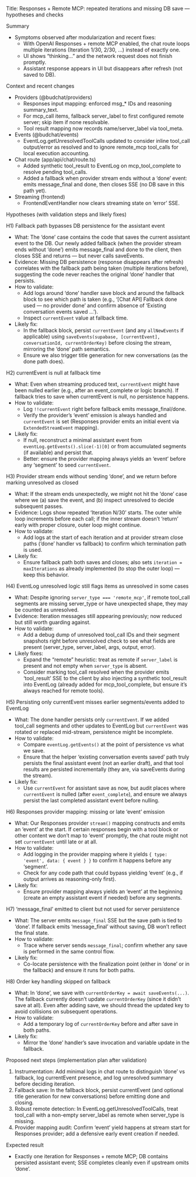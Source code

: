 Title: Responses + Remote MCP: repeated iterations and missing DB save — hypotheses and checks

Summary
- Symptoms observed after modularization and recent fixes:
  - With OpenAI Responses + remote MCP enabled, the chat route loops multiple iterations (Iteration 1/30, 2/30, …) instead of exactly one.
  - UI shows “thinking…” and the network request does not finish promptly.
  - Assistant response appears in UI but disappears after refresh (not saved to DB).

Context and recent changes
- Providers (@budchat/providers)
  - Responses input mapping: enforced msg_* IDs and reasoning summary_text.
  - For mcp_call items, fallback server_label to first configured remote server; skip item if none resolvable.
  - Tool result mapping now records name/server_label via tool_meta.
- Events (@budchat/events)
  - EventLog.getUnresolvedToolCalls updated to consider inline tool_call output/error as resolved and to ignore remote_mcp tool_calls for local execution accounting.
- Chat route (app/api/chat/route.ts)
  - Added synthetic tool_result to EventLog on mcp_tool_complete to resolve pending tool_calls.
  - Added a fallback when provider stream ends without a ‘done’ event: emits message_final and done, then closes SSE (no DB save in this path yet).
- Streaming (frontend)
  - FrontendEventHandler now clears streaming state on ‘error’ SSE.

Hypotheses (with validation steps and likely fixes)

H1) Fallback path bypasses DB persistence for the assistant event
- What: The ‘done’ case contains the code that saves the current assistant event to the DB. Our newly added fallback (when the provider stream ends without ‘done’) emits message_final and done to the client, then closes SSE and returns — but never calls saveEvents.
- Evidence: Missing DB persistence (response disappears after refresh) correlates with the fallback path being taken (multiple iterations before), suggesting the code never reaches the original ‘done’ handler that persists.
- How to validate:
  - Add logs around ‘done’ handler save block and around the fallback block to see which path is taken (e.g., ‘[Chat API] Fallback done used — no provider done’ and confirm absence of ‘Existing conversation events saved …’).
  - Inspect `currentEvent` value at fallback time.
- Likely fix:
  - In the fallback block, persist `currentEvent` (and any `allNewEvents` if applicable) using `saveEvents(supabase, [currentEvent], conversationId, currentOrderKey)` before closing the stream, mirroring the ‘done’ path semantics.
  - Ensure we also trigger title generation for new conversations (as the done path does).

H2) currentEvent is null at fallback time
- What: Even when streaming produced text, `currentEvent` might have been nulled earlier (e.g., after an event_complete or logic branch). If fallback tries to save when currentEvent is null, no persistence happens.
- How to validate:
  - Log `!!currentEvent` right before fallback emits message_final/done.
  - Verify the provider’s ‘event’ emission is always handled and `currentEvent` is set (Responses provider emits an initial event via `ExtendedStreamEvent` mapping).
- Likely fix:
  - If null, reconstruct a minimal assistant event from `eventLog.getEvents().slice(-1)[0]` or from accumulated segments (if available) and persist that.
  - Better: ensure the provider mapping always yields an ‘event’ before any ‘segment’ to seed `currentEvent`.

H3) Provider stream ends without sending ‘done’, and we return before marking unresolved as closed
- What: If the stream ends unexpectedly, we might not hit the ‘done’ case where we (a) save the event, and (b) inspect unresolved to decide subsequent passes.
- Evidence: Logs show repeated ‘Iteration N/30’ starts. The outer while loop increments before each call; if the inner stream doesn’t ‘return’ early with proper closure, outer loop might continue.
- How to validate:
  - Add logs at the start of each iteration and at provider stream close paths (‘done’ handler vs fallback) to confirm which termination path is used.
- Likely fix:
  - Ensure fallback path both saves and closes; also sets `iteration = maxIterations` as already implemented (to stop the outer loop) — keep this behavior.

H4) EventLog unresolved logic still flags items as unresolved in some cases
- What: Despite ignoring `server_type === 'remote_mcp'`, if remote tool_call segments are missing server_type or have unexpected shape, they may be counted as unresolved.
- Evidence: Iteration messages still appearing previously; now reduced but still worth guarding against.
- How to validate:
  - Add a debug dump of unresolved tool_call IDs and their segment snapshots right before unresolved check to see what fields are present (server_type, server_label, args, output, error).
- Likely fixes:
  - Expand the “remote” heuristic: treat as remote if `server_label` is present and not empty when `server_type` is absent.
  - Consider marking tool_call resolved when the provider emits ‘tool_result’ SSE to the client by also injecting a synthetic tool_result into EventLog (already added for mcp_tool_complete, but ensure it’s always reached for remote tools).

H5) Persisting only currentEvent misses earlier segments/events added to EventLog
- What: The done handler persists only `currentEvent`. If we added tool_call segments and other updates to EventLog but `currentEvent` was rotated or replaced mid-stream, persistence might be incomplete.
- How to validate:
  - Compare `eventLog.getEvents()` at the point of persistence vs what we save.
  - Ensure that the helper ‘existing conversation events saved’ path truly persists the final assistant event (not an earlier draft), and that tool results are persisted incrementally (they are, via saveEvents during the stream).
- Likely fix:
  - Use `currentEvent` for assistant save as now, but audit places where `currentEvent` is nulled (after `event_complete`), and ensure we always persist the last completed assistant event before nulling.

H6) Responses provider mapping: missing or late ‘event’ emission
- What: Our Responses provider `stream()` mapping constructs and emits an ‘event’ at the start. If certain responses begin with a tool block or other content we don’t map to ‘event’ promptly, the chat route might not set `currentEvent` until late or at all.
- How to validate:
  - Add logging in the provider mapping where it yields `{ type: 'event', data: { event } }` to confirm it happens before any ‘segment’.
  - Check for any code path that could bypass yielding ‘event’ (e.g., if output arrives as reasoning-only first).
- Likely fix:
  - Ensure provider mapping always yields an ‘event’ at the beginning (create an empty assistant event if needed) before any segments.

H7) ‘message_final’ emitted to client but not used for server persistence
- What: The server emits `message_final` SSE but the save path is tied to ‘done’. If fallback emits ‘message_final’ without saving, DB won’t reflect the final state.
- How to validate:
  - Trace where server sends `message_final`; confirm whether any save is performed in the same control flow.
- Likely fix:
  - Co-locate persistence with the finalization point (either in ‘done’ or in the fallback) and ensure it runs for both paths.

H8) Order key handling skipped on fallback
- What: In ‘done’, we save with `currentOrderKey = await saveEvents(...)`. The fallback currently doesn’t update `currentOrderKey` (since it didn’t save at all). Even after adding save, we should thread the updated key to avoid collisions on subsequent operations.
- How to validate:
  - Add a temporary log of `currentOrderKey` before and after save in both paths.
- Likely fix:
  - Mirror the ‘done’ handler’s save invocation and variable update in the fallback.

Proposed next steps (implementation plan after validation)
1) Instrumentation: Add minimal logs in chat route to distinguish ‘done’ vs fallback, log currentEvent presence, and log unresolved summary before deciding iteration.
2) Fallback save: In the fallback block, persist currentEvent (and optional title generation for new conversations) before emitting done and closing.
3) Robust remote detection: In EventLog.getUnresolvedToolCalls, treat tool_call with a non-empty server_label as remote when server_type is missing.
4) Provider mapping audit: Confirm ‘event’ yield happens at stream start for Responses provider; add a defensive early event creation if needed.

Expected result
- Exactly one iteration for Responses + remote MCP; DB contains persisted assistant event; SSE completes cleanly even if upstream omits ‘done’.

